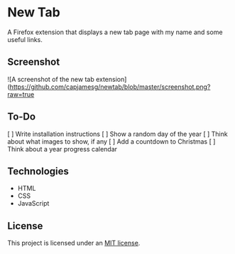 # New Tab

A Firefox extension that displays a new tab page with my name and some useful links.

## Screenshot

![A screenshot of the new tab extension](https://github.com/capjamesg/newtab/blob/master/screenshot.png?raw=true

## To-Do

[ ] Write installation instructions
[ ] Show a random day of the year
[ ] Think about what images to show, if any
[ ] Add a countdown to Christmas
[ ] Think about a year progress calendar

## Technologies

- HTML
- CSS
- JavaScript

## License

This project is licensed under an [MIT license](https://github.com/capjamesg/newtab/blob/master/LICENSE).
